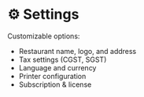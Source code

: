 # ⚙️ Settings

Customizable options:

- Restaurant name, logo, and address
- Tax settings (CGST, SGST)
- Language and currency
- Printer configuration
- Subscription & license
